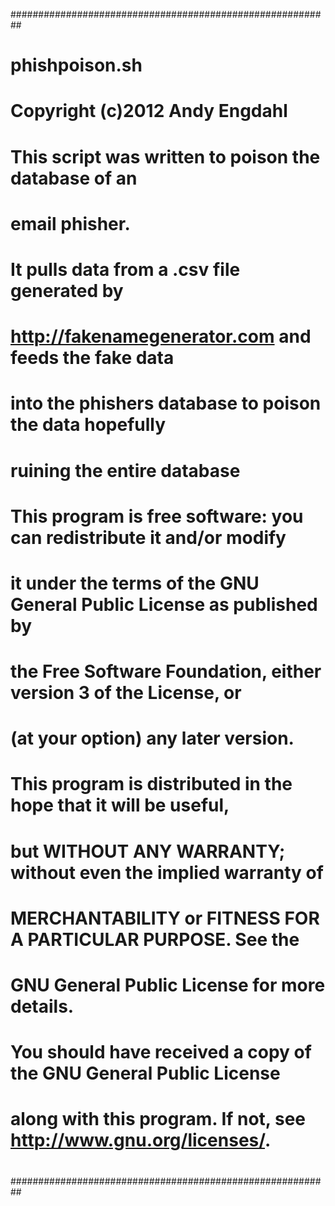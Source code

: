 ##########################################################
# phishpoison.sh
#
# Copyright (c)2012 Andy Engdahl
#
# This script was written to poison the database of an
# email phisher.
#
# It pulls data from a .csv file generated by
# http://fakenamegenerator.com and feeds the fake data
# into the phishers database to poison the data hopefully
# ruining the entire database
#
#
# This program is free software: you can redistribute it and/or modify
# it under the terms of the GNU General Public License as published by
# the Free Software Foundation, either version 3 of the License, or
# (at your option) any later version.
# 
# This program is distributed in the hope that it will be useful,
# but WITHOUT ANY WARRANTY; without even the implied warranty of
# MERCHANTABILITY or FITNESS FOR A PARTICULAR PURPOSE.  See the
# GNU General Public License for more details.
# 
# You should have received a copy of the GNU General Public License
# along with this program.  If not, see <http://www.gnu.org/licenses/>.
#
##########################################################
